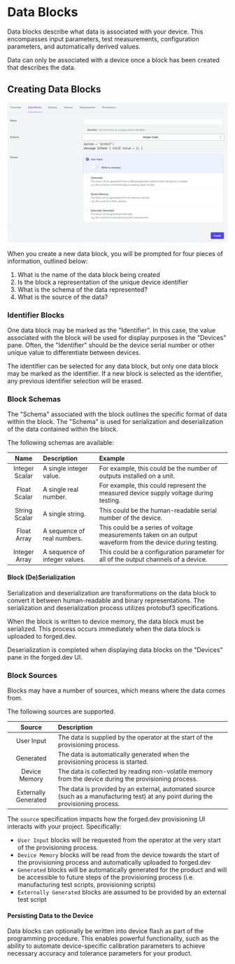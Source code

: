 # Data Blocks

Data blocks describe what data is associated with your device. This encompasses input parameters,
test measurements, configuration parameters, and automatically derived values.

Data can only be associated with a device once a block has been created that describes the data.

## Creating Data Blocks

![data-block-create](assets/data-block-create.png)

When you create a new data block, you will be prompted for four pieces of information, outlined
below:
1. What is the name of the data block being created
2. Is the block a representation of the unique device identifier
3. What is the schema of the data represented?
4. What is the source of the data?


### Identifier Blocks
One data block may be marked as the "Identifier". In this case, the value associated with the block
will be used for display purposes in the "Devices" pane. Often, the "Identifier" should be the
device serial number or other unique value to differentiate between devices.

The identifier can be selected for any data block, but only one data block may be marked as the
identifier. If a new block is selected as the identifier, any previous identifier selection will be
erased.

### Block Schemas

The "Schema" associated with the block outlines the specific format of data within the block. The
"Schema" is used for serialization and deserialization of the data contained within the block.

The following schemas are available:

| Name | Description | Example |
| :---: | :--------- | :------ |
| Integer Scalar | A single integer value. | For example, this could be the number of outputs installed on a unit.
| Float Scalar | A single real number. | For example, this could represent the measured device supply voltage during testing.
| String Scalar | A single string. | This could be the human-readable serial number of the device. |
| Float Array | A sequence of real numbers. | This could be a series of voltage measurements taken on an output waveform from the device during testing.
| Integer Array | A sequence of integer values. | This could be a configuration parameter for all of the output channels of a device. |


#### Block (De)Serialization

Serialization and deserialization are transformations on the data block to convert it between
human-readable and binary representations. The serialization and deserialization process utilizes
protobuf3 specifications.

When the block is written to device memory, the data block must be serialized. This process occurs
immediately when the data block is uploaded to forged.dev.

Deserialization is completed when displaying data blocks on the "Devices" pane in the forged.dev UI.

### Block Sources

Blocks may have a number of sources, which means where the data comes from.

The following sources are supported.

| Source | Description |
| :----: | :---------- |
| User Input | The data is supplied by the operator at the start of the provisioning process. |
| Generated | The data is automatically generated when the provisioning process is started. |
| Device Memory | The data is collected by reading non-volatile memory from the device during the provisioning process. |
| Externally Generated | The data is provided by an external, automated source (such as a manufacturing test) at any point during the provisioning process. |

The `source` specification impacts how the forged.dev provisioning UI interacts with your project.
Specifically:
* `User Input` blocks will be requested from the operator at the very start of the provisioning
process.
* `Device Memory` blocks will be read from the device towards the start of the provisioning process
and automatically uploaded to forged.dev
* `Generated` blocks will be automatically generated for the product and will be accessible to
future steps of the provisioning process (i.e. manufacturing test scripts, provisioning scripts)
* `Externally Generated` blocks are assumed to be provided by an external test script

#### Persisting Data to the Device
Data blocks can optionally be written into device flash as part of the programming procedure. This
enables powerful functionality, such as the ability to automate device-specific calibration
parameters to achieve necessary accuracy and tolerance parameters for your product.
